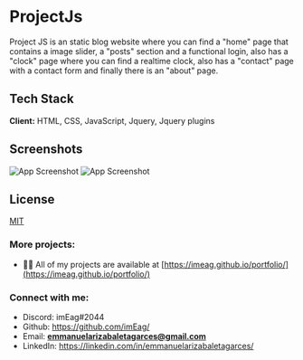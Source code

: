 
# ProjectJs

Project JS is an static blog website where you can find a "home" page that contains a image slider, a "posts" section and a functional login, also has a "clock" page where you can find a realtime clock, also has a "contact" page with a contact form and finally there is an "about" page.




## Tech Stack

**Client:** HTML, CSS, JavaScript, Jquery, Jquery plugins


## Screenshots

![App Screenshot](https://i.ibb.co/dPrXJT8/personal-Blog.png)
![App Screenshot](https://i.ibb.co/PGMxJwp/personalbloglogo.png)


## License

[MIT](https://choosealicense.com/licenses/mit/)


### More projects:

- 👨‍💻 All of my projects are available at [https://imeag.github.io/portfolio/](https://imeag.github.io/portfolio/)

### Connect with me:

- Discord: imEag#2044
- Github: https://github.com/imEag/
- Email: **emmanuelarizabaletagarces@gmail.com**
- LinkedIn:  https://linkedin.com/in/emmanuelarizabaletagarces/

